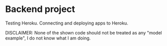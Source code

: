 # Backend project
Testing Heroku. Connecting and deploying apps to Heroku.

DISCLAIMER: None of the shown code should not be treated as any "model example", I do not know what I am doing.
